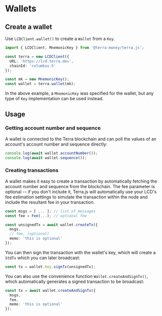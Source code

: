 # Wallets

## Create a wallet

Use `LCDClient.wallet()` to create a `Wallet` from a `Key`.

```ts
import { LCDClient, MnemonicKey } from '@terra-money/terra.js';

const terra = new LCDClient({
  URL: 'https://lcd.terra.dev',
  chainId: 'columbus-5'
});

const mk = new MnemonicKey();
const wallet = terra.wallet(mk);
```

In the above example, a `MnemonicKey` was specified for the wallet, but any type of `Key` implementation can be used instead.

## Usage

### Getting account number and sequence

A wallet is connected to the Terra blockchain and can poll the values of an account's account number and sequence directly:

```ts
console.log(await wallet.accountNumber());
console.log(await wallet.sequence());
```

### Creating transactions

A wallet makes it easy to create a transaction by automatically fetching the account number and sequence from the blockchain. The fee parameter is optional -- if you don't include it, Terra.js will automatically use your LCD's fee estimation settings to simulate the transaction within the node and include the resultant fee in your transaction.

```ts
const msgs = [ ... ]; // list of messages
const fee = Fee(...); // optional fee

const unsignedTx = await wallet.createTx({
  msgs,
  // fee, (optional)
  memo: 'this is optional'
});
```

You can then sign the transaction with the wallet's key, which will create a `StdTx` which you can later broadcast:

```ts
const tx = wallet.key.signTx(unsignedTx);
```

You can also use the convenience function `Wallet.createAndSignTx()`, which automatically generates a signed transaction to be broadcast:

```ts
const tx = await wallet.createAndSignTx({
  msgs,
  fee,  
  memo: 'this is optional'
});
```
